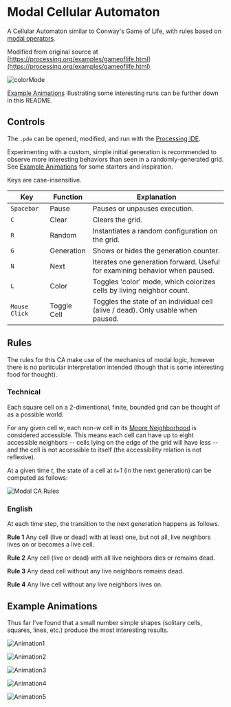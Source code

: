 # Modal Cellular Automaton

A Cellular Automaton similar to Conway's Game of Life, with rules based on [modal operators](https://en.wikipedia.org/wiki/Modal_operator).

Modified from original source at [https://processing.org/examples/gameoflife.html](https://processing.org/examples/gameoflife.html)

![colorMode](http://imgur.com/yXwDpTJ.png)

[Example Animations](#example-animations) illustrating some interesting runs can be further down in this README.


## Controls

The `.pde` can be opened, modified, and run with the [Processing IDE](https://processing.org/).

Experimenting with a custom, simple initial generation is recommended to observe more interesting behaviors than seen in a randomly-generated grid. See [Example Animations](#example-animations) for some starters and inspiration. 

Keys are case-insensitive.

| Key | Function | Explanation|
| --- | --- | --- |
| `Spacebar` | Pause | Pauses or unpauses execution.|
| `C` | Clear | Clears the grid.|
| `R` | Random | Instantiates a random configuration on the grid.|
| `G` | Generation | Shows or hides the generation counter.|
| `N` | Next | Iterates one generation forward. Useful for examining behavior when paused.|
| `L` | Color | Toggles 'color' mode, which colorizes cells by living neighbor count. |
| `Mouse Click`| Toggle Cell | Toggles the state of an individual cell (alive / dead). Only usable when paused.|

## Rules

The rules for this CA make use of the mechanics of modal logic, however there is no particular interpretation intended (though that is some interesting food for thought).

### Technical

Each square cell on a 2-dimentional, finite, bounded grid can be thought of as a possible world.

For any given cell *w*, each non-*w* cell in its [Moore Neighborhood](https://en.wikipedia.org/wiki/Moore_neighborhood) is considered accessible. This means each cell can have up to eight accessible neighbors -- cells lying on the edge of the grid will have less -- and the cell is not accessible to itself (the accessibility relation is not reflexive).

At a given time *t*, the state of a cell at *t+1* (in the next generation) can be computed as follows:

![Modal CA Rules](http://imgur.com/3o56Q1a.png)

### English

At each time step, the transition to the next generation happens as follows.

**Rule 1** Any cell (live or dead) with at least one, but not all, live neighbors lives on or becomes a live cell.

**Rule 2** Any cell (live or dead) with all live neighbors dies or remains dead.

**Rule 3** Any dead cell without any live neighbors remains dead.

**Rule 4** Any live cell without any live neighbors lives on.


## Example Animations

Thus far I've found that a small number simple shapes (solitary cells, squares, lines, etc.) produce the most interesting results.

![Animation1](http://imgur.com/tUBkHsP.gif)

![Animation2](http://imgur.com/ab0br79.gif)

![Animation3](http://imgur.com/M044N7A.gif)

![Animation4](http://imgur.com/PfAGsIj.gif)

![Animation5](http://imgur.com/pVGgeZm.gif)
